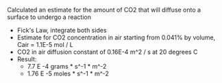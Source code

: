 
Calculated an estimate for the amount of CO2 that will diffuse onto a surface to undergo a reaction

- Fick's Law, integrate both sides
- Estimate for CO2 concentration in air starting from 0.041% by volume, Cair = 1.1E-5 mol / L
- CO2 in air diffusion constant of 0.16E-4 m^2 / s at 20 degrees C
- Result: 
    - 7.7 E -4 grams * s^-1 * m^-2
    - 1.76 E -5 moles * s^-1 * m^-2

